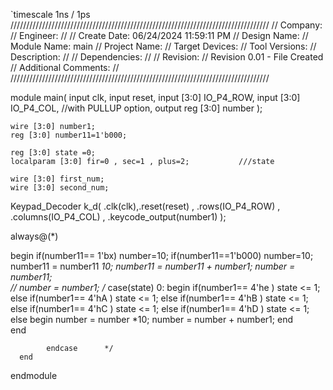 `timescale 1ns / 1ps
//////////////////////////////////////////////////////////////////////////////////
// Company: 
// Engineer: 
// 
// Create Date: 06/24/2024 11:59:11 PM
// Design Name: 
// Module Name: main
// Project Name: 
// Target Devices: 
// Tool Versions: 
// Description: 
// 
// Dependencies: 
// 
// Revision:
// Revision 0.01 - File Created
// Additional Comments:
// 
//////////////////////////////////////////////////////////////////////////////////


module main(
	input clk,
	input reset,
	input [3:0] IO_P4_ROW,
	input [3:0] IO_P4_COL,   //with PULLUP option,
	output reg [3:0] number
);

    wire [3:0] number1;
    reg [3:0] number11=1'b000;
    
    reg [3:0] state =0; 
    localparam [3:0] fir=0 , sec=1 , plus=2;           ///state 
    
    wire [3:0] first_num;
    wire [3:0] second_num;
    
    
Keypad_Decoder k_d(
  .clk(clk),.reset(reset) , .rows(IO_P4_ROW) , .columns(IO_P4_COL) , .keycode_output(number1) );
   
always@(*)

  begin 
           if(number11== 1'bx) number=10;
           if(number11==1'b000) number=10;
             number11 = number11 *10;
			 number11 = number11 + number1;
             number = number11;  
             // number = number1;
/*            case(state)
			     0: begin
			         if(number1== 4'he )  state  <= 1;
			         else if(number1== 4'hA )  state  <= 1;
			         else if(number1== 4'hB )  state  <= 1;
			         else if(number1== 4'hC )  state  <= 1;
			         else if(number1== 4'hD )  state  <= 1;
			         else begin
			               number = number *10;
			               number = number + number1;
			              end    
			         end 
			
			endcase		 */
      end
endmodule
